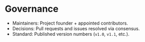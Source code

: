 # Governance

- Maintainers: Project founder + appointed contributors.
- Decisions: Pull requests and issues resolved via consensus.
- Standard: Published version numbers (`v1.0`, `v1.1`, etc.).
